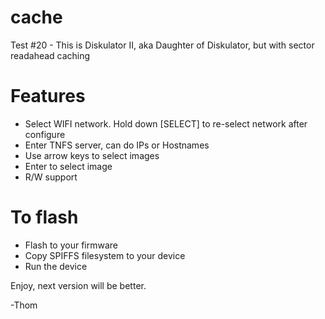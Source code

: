 cache
======

Test #20 - This is Diskulator II, aka Daughter of Diskulator, but with sector readahead caching

Features
========

* Select WIFI network. Hold down [SELECT] to re-select network after configure
* Enter TNFS server, can do IPs or Hostnames
* Use arrow keys to select images
* Enter to select image
* R/W support

To flash
========

* Flash to your firmware
* Copy SPIFFS filesystem to your device
* Run the device

Enjoy, next version will be better.

-Thom
